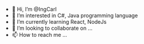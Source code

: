 - 👋 Hi, I’m @IngCarl
- 👀 I’m interested in C#, Java programming language
- 🌱 I’m currently learning React, NodeJs
- 💞️ I’m looking to collaborate on ...
- 📫 How to reach me ...

<!---
IngCarl/IngCarl is a ✨ special ✨ repository because its `README.md` (this file) appears on your GitHub profile.
You can click the Preview link to take a look at your changes.
--->
